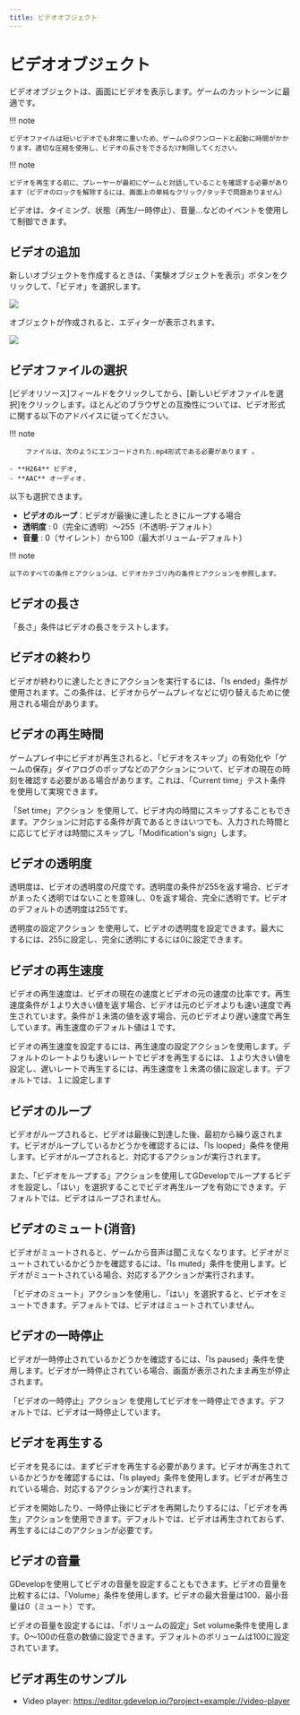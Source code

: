 ```yaml
---
title: ビデオオブジェクト
---
```

# ビデオオブジェクト

ビデオオブジェクトは、画面にビデオを表示します。ゲームのカットシーンに最適です。

!!! note

    ビデオファイルは短いビデオでも非常に重いため、ゲームのダウンロードと起動に時間がかかります。適切な圧縮を使用し、ビデオの長さをできるだけ制限してください。

!!! note

    ビデオを再生する前に、プレーヤーが最初にゲームと対話していることを確認する必要があります（ビデオのロックを解除するには、画面上の単純なクリック/タッチで問題ありません）

ビデオは、タイミング、状態（再生/一時停止）、音量…などのイベントを使用して制御できます。

## ビデオの追加

新しいオブジェクトを作成するときは、「実験オブジェクトを表示」ボタンをクリックして、「ビデオ」を選択します。

![](/gdevelop5/objects/video-object.png)

オブジェクトが作成されると、エディターが表示されます。

![](/gdevelop5/objects/video-object-editor.png)

## ビデオファイルの選択

\[ビデオリソース\]フィールドをクリックしてから、\[新しいビデオファイルを選択\]をクリックします。ほとんどのブラウザとの互換性については、ビデオ形式に関する以下のアドバイスに従ってください。

!!! note

        ファイルは、次のようにエンコードされた.mp4形式である必要があります 。

    - **H264** ビデオ,
    - **AAC** オーディオ.



以下も選択できます。

- **ビデオのループ**：ビデオが最後に達したときにループする場合
- **透明度** : 0（完全に透明）〜255（不透明-デフォルト）
- **音量** : 0（サイレント）から100（最大ボリューム-デフォルト）

!!! note

    以下のすべての条件とアクションは、ビデオカテゴリ内の条件とアクションを参照します。

## ビデオの長さ

「長さ」条件はビデオの長さをテストします。

## ビデオの終わり

ビデオが終わりに達したときにアクションを実行するには、「Is ended」条件が使用されます。この条件は、ビデオからゲームプレイなどに切り替えるために使用される場合があります。

## ビデオの再生時間

ゲームプレイ中にビデオが再生されると、「ビデオをスキップ」の有効化や「ゲームの保存」ダイアログのポップなどのアクションについて、ビデオの現在の時刻を確認する必要がある場合があります。これは、「Current time」テスト条件を使用して実現できます。

「Set time」アクション を使用して、ビデオ内の時間にスキップすることもできます。アクションに対応する条件が真であるときはいつでも、入力された時間とに応じてビデオは時間にスキップし「Modification's sign」します。

## ビデオの透明度

透明度は、ビデオの透明度の尺度です。透明度の条件が255を返す場合、ビデオがまったく透明ではないことを意味し、0を返す場合、完全に透明です。ビデオのデフォルトの透明度は255です。

透明度の設定アクション を使用して、ビデオの透明度を設定できます。最大にするには、255に設定し、完全に透明にするには0に設定できます。

## ビデオの再生速度

ビデオの再生速度は、ビデオの現在の速度とビデオの元の速度の比率です。再生速度条件が１より大きい値を返す場合、ビデオは元のビデオよりも速い速度で再生されています。条件が１未満の値を返す場合、元のビデオより遅い速度で再生しています。再生速度のデフォルト値は１です。

ビデオの再生速度を設定するには、再生速度の設定アクションを使用します。デフォルトのレートよりも速いレートでビデオを再生するには、１より大きい値を設定し、遅いレートで再生するには、再生速度を１未満の値に設定します。デフォルトでは、１に設定します

## ビデオのループ

ビデオがループされると、ビデオは最後に到達した後、最初から繰り返されます。ビデオがループしているかどうかを確認するには、「Is looped」条件を使用します。ビデオがループされると、対応するアクションが実行されます。

また、「ビデオをループする」アクションを使用してGDevelopでループするビデオを設定し、「はい」を選択することでビデオ再生ループを有効にできます。デフォルトでは、ビデオはループされません。

## ビデオのミュート(消音)

ビデオがミュートされると、ゲームから音声は聞こえなくなります。ビデオがミュートされているかどうかを確認するには、「Is muted」条件を使用します。ビデオがミュートされている場合、対応するアクションが実行されます。

「ビデオのミュート」アクションを使用し、「はい」を選択すると、ビデオをミュートできます。デフォルトでは、ビデオはミュートされていません。

## ビデオの一時停止

ビデオが一時停止されているかどうかを確認するには、「Is paused」条件を使用します。ビデオが一時停止されている場合、画面が表示されたまま再生が停止されます。

「ビデオの一時停止」アクション を使用してビデオを一時停止できます。デフォルトでは、ビデオは一時停止しています。

## ビデオを再生する

ビデオを見るには、まずビデオを再生する必要があります。ビデオが再生されているかどうかを確認するには、「Is played」条件を使用します。ビデオが再生されている場合、対応するアクションが実行されます。

ビデオを開始したり、一時停止後にビデオを再開したりするには、「ビデオを再生」アクションを使用できます。デフォルトでは、ビデオは再生されておらず、再生するにはこのアクションが必要です。

## ビデオの音量

GDevelopを使用してビデオの音量を設定することもできます。ビデオの音量を比較するには、「Volume」条件を使用します。ビデオの最大音量は100、最小音量は0（ミュート）です。

ビデオの音量を設定するには、「ボリュームの設定」Set volume条件を使用します。0〜100の任意の数値に設定できます。デフォルトのボリュームは100に設定されています。

## ビデオ再生のサンプル

- Video player: <https://editor.gdevelop.io/?project=example://video-player>
